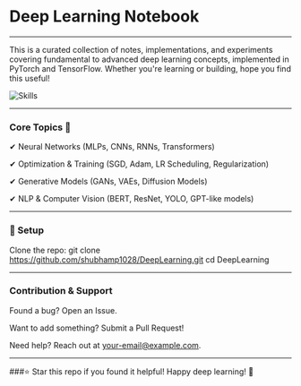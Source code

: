 # Deep Learning Notebook

---
This is a curated collection of notes, implementations, and experiments covering fundamental to advanced deep learning concepts, implemented in PyTorch and TensorFlow. Whether you're learning or building, hope you find this useful!

![Skills](https://skillicons.dev/icons?i=python,tensorflow,pytorch)

---
### Core Topics 📜

✔ Neural Networks (MLPs, CNNs, RNNs, Transformers)

✔ Optimization & Training (SGD, Adam, LR Scheduling, Regularization)

✔ Generative Models (GANs, VAEs, Diffusion Models)

✔ NLP & Computer Vision (BERT, ResNet, YOLO, GPT-like models)

---
### 🔧 Setup
Clone the repo:
    git clone https://github.com/shubhamp1028/DeepLearning.git
    cd DeepLearning

---
### Contribution & Support
Found a bug? Open an Issue.

Want to add something? Submit a Pull Request!

Need help? Reach out at your-email@example.com.

---
###⭐ Star this repo if you found it helpful! Happy deep learning! 🚀

